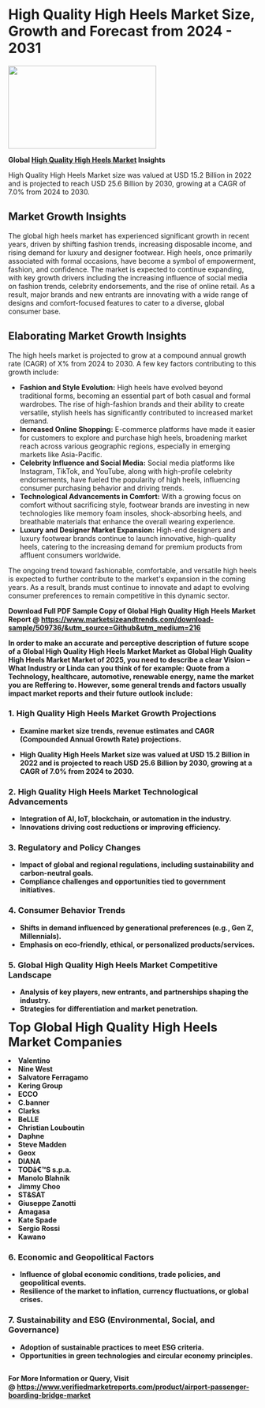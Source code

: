 <H1>High Quality High Heels Market Size, Growth and Forecast from 2024 - 2031</H1><img class="aligncenter size-medium wp-image-584254" src="https://thirdeyenews.in/wp-content/uploads/2024/09/Global-Market-Research-300x168.jpeg" alt="" width="300" height="168" /><p><strong>Global&nbsp;<a href="https://www.marketsizeandtrends.com/download-sample/509736/&amp;utm_source=Github&utm_medium=216">High Quality High Heels Market</a> Insights</strong></p><p>High Quality High Heels Market size was valued at USD 15.2 Billion in 2022 and is projected to reach USD 25.6 Billion by 2030, growing at a CAGR of 7.0% from 2024 to 2030.</p><p><h2>Market Growth Insights</h2> <p>The global high heels market has experienced significant growth in recent years, driven by shifting fashion trends, increasing disposable income, and rising demand for luxury and designer footwear. High heels, once primarily associated with formal occasions, have become a symbol of empowerment, fashion, and confidence. The market is expected to continue expanding, with key growth drivers including the increasing influence of social media on fashion trends, celebrity endorsements, and the rise of online retail. As a result, major brands and new entrants are innovating with a wide range of designs and comfort-focused features to cater to a diverse, global consumer base.</p> <p><strong></strong></p> <h2>Elaborating Market Growth Insights</h2> <p>The high heels market is projected to grow at a compound annual growth rate (CAGR) of X% from 2024 to 2030. A few key factors contributing to this growth include:</p> <ul> <li><strong>Fashion and Style Evolution:</strong> High heels have evolved beyond traditional forms, becoming an essential part of both casual and formal wardrobes. The rise of high-fashion brands and their ability to create versatile, stylish heels has significantly contributed to increased market demand.</li> <li><strong>Increased Online Shopping:</strong> E-commerce platforms have made it easier for customers to explore and purchase high heels, broadening market reach across various geographic regions, especially in emerging markets like Asia-Pacific.</li> <li><strong>Celebrity Influence and Social Media:</strong> Social media platforms like Instagram, TikTok, and YouTube, along with high-profile celebrity endorsements, have fueled the popularity of high heels, influencing consumer purchasing behavior and driving trends.</li> <li><strong>Technological Advancements in Comfort:</strong> With a growing focus on comfort without sacrificing style, footwear brands are investing in new technologies like memory foam insoles, shock-absorbing heels, and breathable materials that enhance the overall wearing experience.</li> <li><strong>Luxury and Designer Market Expansion:</strong> High-end designers and luxury footwear brands continue to launch innovative, high-quality heels, catering to the increasing demand for premium products from affluent consumers worldwide.</li> </ul> <p>The ongoing trend toward fashionable, comfortable, and versatile high heels is expected to further contribute to the market's expansion in the coming years. As a result, brands must continue to innovate and adapt to evolving consumer preferences to remain competitive in this dynamic sector.</p> <p><strong></p><p><span class=""><strong>Download Full PDF Sample Copy of Global High Quality High Heels Market Report</strong> @ <a href="https://www.marketsizeandtrends.com/download-sample/509736/&amp;utm_source=Github&utm_medium=216" target="_blank">https://www.marketsizeandtrends.com/download-sample/509736/&amp;utm_source=Github&utm_medium=216</a></span></p><p>In order to make an accurate and perceptive description of future scope of a Global&nbsp;High Quality High Heels Market Market as Global&nbsp;High Quality High Heels Market Market of 2025, you need to describe a clear Vision &ndash; What Industry or Linda can you think of for example: Quote from a Technology, healthcare, automotive, renewable energy, name the market you are Reffering to. However, some general trends and factors usually impact market reports and their future outlook include:</p><h3>1.&nbsp;<strong>High Quality High Heels Market Growth Projections</strong></h3><ul><li>Examine market size trends, revenue estimates and CAGR (Compounded Annual Growth Rate) projections.</li><li><p>High Quality High Heels Market size was valued at USD 15.2 Billion in 2022 and is projected to reach USD 25.6 Billion by 2030, growing at a CAGR of 7.0% from 2024 to 2030.</p></li></ul><h3>2.&nbsp;<strong>High Quality High Heels Market Technological Advancements</strong></h3><ul><li>Integration of AI, IoT, blockchain, or automation in the industry.</li><li>Innovations driving cost reductions or improving efficiency.</li></ul><h3>3.&nbsp;<strong>Regulatory and Policy Changes</strong></h3><ul><li>Impact of global and regional regulations, including sustainability and carbon-neutral goals.</li><li>Compliance challenges and opportunities tied to government initiatives.</li></ul><h3>4.&nbsp;<strong>Consumer Behavior Trends</strong></h3><ul><li>Shifts in demand influenced by generational preferences (e.g., Gen Z, Millennials).</li><li>Emphasis on eco-friendly, ethical, or personalized products/services.</li></ul><h3>5.&nbsp;<strong>Global High Quality High Heels Market Competitive Landscape</strong></h3><ul><li>Analysis of key players, new entrants, and partnerships shaping the industry.</li><li>Strategies for differentiation and market penetration.</li></ul><p data-pm-slice="1 1 []"><span style="color: inherit; font-family: inherit; font-size: 25px;">Top Global High Quality High Heels Market Companies</span></p><div class="" data-test-id=""><p><li>Valentino</li><li> Nine West</li><li> Salvatore Ferragamo</li><li> Kering Group</li><li> ECCO</li><li> C.banner</li><li> Clarks</li><li> BeLLE</li><li> Christian Louboutin</li><li> Daphne</li><li> Steve Madden</li><li> Geox</li><li> DIANA</li><li> TODâ€™S s.p.a.</li><li> Manolo Blahnik</li><li> Jimmy Choo</li><li> ST&SAT</li><li> Giuseppe Zanotti</li><li> Amagasa</li><li> Kate Spade</li><li> Sergio Rossi</li><li> Kawano</li></p></div><h3>6.&nbsp;<strong>Economic and Geopolitical Factors</strong></h3><ul><li>Influence of global economic conditions, trade policies, and geopolitical events.</li><li>Resilience of the market to inflation, currency fluctuations, or global crises.</li></ul><h3>7.&nbsp;<strong>Sustainability and ESG (Environmental, Social, and Governance)</strong></h3><ul><li>Adoption of sustainable practices to meet ESG criteria.</li><li>Opportunities in green technologies and circular economy principles.</li></ul><h2><strong style="font-size: 14px;">For More Information or Query, Visit @&nbsp;</strong><a style="background-color: #ffffff; font-size: 14px;" href="https://www.marketsizeandtrends.com/report/high-quality-high-heels-market/" target="_blank">https://www.verifiedmarketreports.com/product/airport-passenger-boarding-bridge-market</a></h2>
